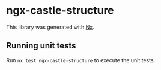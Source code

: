 # ngx-castle-structure

This library was generated with [Nx](https://nx.dev).

## Running unit tests

Run `nx test ngx-castle-structure` to execute the unit tests.
